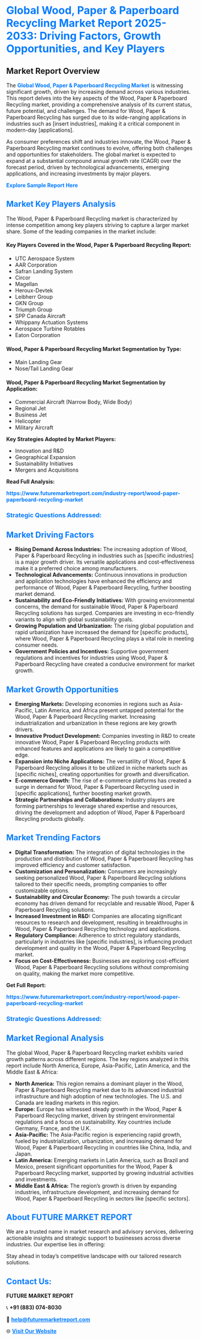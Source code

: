 <h1 style="color: #007BFF;">Global Wood, Paper & Paperboard Recycling Market Report 2025-2033: Driving Factors, Growth Opportunities, and Key Players</h1>

<section id="overview">
<h2>Market Report Overview</h2>
<p>The <a href="https://www.futuremarketreport.com/industry-report/wood-paper-paperboard-recycling-market" style="color: #007BFF; text-decoration: none;"><strong>Global Wood, Paper & Paperboard Recycling Market</strong></a> is witnessing significant growth, driven by increasing demand across various industries. This report delves into the key aspects of the Wood, Paper & Paperboard Recycling market, providing a comprehensive analysis of its current status, future potential, and challenges. The demand for Wood, Paper & Paperboard Recycling has surged due to its wide-ranging applications in industries such as [insert industries], making it a critical component in modern-day [applications].</p>
<p>As consumer preferences shift and industries innovate, the Wood, Paper & Paperboard Recycling market continues to evolve, offering both challenges and opportunities for stakeholders. The global market is expected to expand at a substantial compound annual growth rate (CAGR) over the forecast period, driven by technological advancements, emerging applications, and increasing investments by major players.</p>
</section>

<section id="overview">
<p><a href="https://www.futuremarketreport.com/request-sample/reportId=33164" style="color: #007BFF; text-decoration: none;"><strong>Explore Sample Report Here</strong></a></p>
</section>

<section id="key-players">
<h2 style="color: #007BFF;">Market Key Players Analysis</h2>
<p>The Wood, Paper & Paperboard Recycling market is characterized by intense competition among key players striving to capture a larger market share. Some of the leading companies in the market include:</p>
<h4>Key Players Covered in the Wood, Paper & Paperboard Recycling Report:</h4>
<ul><li>UTC Aerospace System</li><li>AAR Corporation</li><li>Safran Landing System</li><li>Circor</li><li>Magellan</li><li>Heroux-Devtek</li><li>Leibherr Group</li><li>GKN Group</li><li>Triumph Group</li><li>SPP Canada Aircraft</li><li>Whippany Actuation Systems</li><li>Aerospace Turbine Rotables</li><li>Eaton Corporation</li></ul>
<h4>Wood, Paper & Paperboard Recycling Market Segmentation by Type:</h4>
<ul><li>Main Landing Gear</li><li>Nose/Tail Landing Gear</li></ul>

<h4>Wood, Paper & Paperboard Recycling Market Segmentation by Application:</h4>
<ul><li>Commercial Aircraft (Narrow Body, Wide Body)</li><li>Regional Jet</li><li>Business Jet</li><li>Helicopter</li><li>Military Aircraft</li></ul>
<p><strong>Key Strategies Adopted by Market Players:</strong></p>
<ul>
<li>Innovation and R&D</li>
<li>Geographical Expansion</li>
<li>Sustainability Initiatives</li>
<li>Mergers and Acquisitions</li>
</ul>
</section>

<section>
<p><strong>Read Full Analysis: </strong></p><a href="https://www.futuremarketreport.com/industry-report/wood-paper-paperboard-recycling-market" style="color: #007BFF; text-decoration: none;"><strong>https://www.futuremarketreport.com/industry-report/wood-paper-paperboard-recycling-market</strong></a>
<h3 style="color: #007BFF;">Strategic Questions Addressed:</h3>
</section>

<section id="driving-factors">
<h2 style="color: #007BFF;">Market Driving Factors</h2>
<ul>
<li><strong>Rising Demand Across Industries:</strong> The increasing adoption of Wood, Paper & Paperboard Recycling in industries such as [specific industries] is a major growth driver. Its versatile applications and cost-effectiveness make it a preferred choice among manufacturers.</li>
<li><strong>Technological Advancements:</strong> Continuous innovations in production and application technologies have enhanced the efficiency and performance of Wood, Paper & Paperboard Recycling, further boosting market demand.</li>
<li><strong>Sustainability and Eco-Friendly Initiatives:</strong> With growing environmental concerns, the demand for sustainable Wood, Paper & Paperboard Recycling solutions has surged. Companies are investing in eco-friendly variants to align with global sustainability goals.</li>
<li><strong>Growing Population and Urbanization:</strong> The rising global population and rapid urbanization have increased the demand for [specific products], where Wood, Paper & Paperboard Recycling plays a vital role in meeting consumer needs.</li>
<li><strong>Government Policies and Incentives:</strong> Supportive government regulations and incentives for industries using Wood, Paper & Paperboard Recycling have created a conducive environment for market growth.</li>
</ul>
</section>

<section id="growth-opportunities">
<h2 style="color: #007BFF;">Market Growth Opportunities</h2>
<ul>
<li><strong>Emerging Markets:</strong> Developing economies in regions such as Asia-Pacific, Latin America, and Africa present untapped potential for the Wood, Paper & Paperboard Recycling market. Increasing industrialization and urbanization in these regions are key growth drivers.</li>
<li><strong>Innovative Product Development:</strong> Companies investing in R&D to create innovative Wood, Paper & Paperboard Recycling products with enhanced features and applications are likely to gain a competitive edge.</li>
<li><strong>Expansion into Niche Applications:</strong> The versatility of Wood, Paper & Paperboard Recycling allows it to be utilized in niche markets such as [specific niches], creating opportunities for growth and diversification.</li>
<li><strong>E-commerce Growth:</strong> The rise of e-commerce platforms has created a surge in demand for Wood, Paper & Paperboard Recycling used in [specific applications], further boosting market growth.</li>
<li><strong>Strategic Partnerships and Collaborations:</strong> Industry players are forming partnerships to leverage shared expertise and resources, driving the development and adoption of Wood, Paper & Paperboard Recycling products globally.</li>
</ul>
</section>

<section id="trending-factors">
<h2 style="color: #007BFF;">Market Trending Factors</h2>
<ul>
<li><strong>Digital Transformation:</strong> The integration of digital technologies in the production and distribution of Wood, Paper & Paperboard Recycling has improved efficiency and customer satisfaction.</li>
<li><strong>Customization and Personalization:</strong> Consumers are increasingly seeking personalized Wood, Paper & Paperboard Recycling solutions tailored to their specific needs, prompting companies to offer customizable options.</li>
<li><strong>Sustainability and Circular Economy:</strong> The push towards a circular economy has driven demand for recyclable and reusable Wood, Paper & Paperboard Recycling solutions.</li>
<li><strong>Increased Investment in R&D:</strong> Companies are allocating significant resources to research and development, resulting in breakthroughs in Wood, Paper & Paperboard Recycling technology and applications.</li>
<li><strong>Regulatory Compliance:</strong> Adherence to strict regulatory standards, particularly in industries like [specific industries], is influencing product development and quality in the Wood, Paper & Paperboard Recycling market.</li>
<li><strong>Focus on Cost-Effectiveness:</strong> Businesses are exploring cost-efficient Wood, Paper & Paperboard Recycling solutions without compromising on quality, making the market more competitive.</li>
</ul>
</section>

<section>
<p><strong>Get Full Report: </strong></p><a href="https://www.futuremarketreport.com/industry-report/wood-paper-paperboard-recycling-market" style="color: #007BFF; text-decoration: none;"><strong>https://www.futuremarketreport.com/industry-report/wood-paper-paperboard-recycling-market</strong></a>
<h3 style="color: #007BFF;">Strategic Questions Addressed:</h3>
</section>


<section id="regional-analysis">
<h2 style="color: #007BFF;">Market Regional Analysis</h2>
<p>The global Wood, Paper & Paperboard Recycling market exhibits varied growth patterns across different regions. The key regions analyzed in this report include North America, Europe, Asia-Pacific, Latin America, and the Middle East & Africa:</p>
<ul>
<li><strong>North America:</strong> This region remains a dominant player in the Wood, Paper & Paperboard Recycling market due to its advanced industrial infrastructure and high adoption of new technologies. The U.S. and Canada are leading markets in this region.</li>
<li><strong>Europe:</strong> Europe has witnessed steady growth in the Wood, Paper & Paperboard Recycling market, driven by stringent environmental regulations and a focus on sustainability. Key countries include Germany, France, and the U.K.</li>
<li><strong>Asia-Pacific:</strong> The Asia-Pacific region is experiencing rapid growth, fueled by industrialization, urbanization, and increasing demand for Wood, Paper & Paperboard Recycling in countries like China, India, and Japan.</li>
<li><strong>Latin America:</strong> Emerging markets in Latin America, such as Brazil and Mexico, present significant opportunities for the Wood, Paper & Paperboard Recycling market, supported by growing industrial activities and investments.</li>
<li><strong>Middle East & Africa:</strong> The region’s growth is driven by expanding industries, infrastructure development, and increasing demand for Wood, Paper & Paperboard Recycling in sectors like [specific sectors].</li>
</ul>
</section>

<footer>
<h2 style="color: #007BFF;">About FUTURE MARKET REPORT</h2>
<p>We are a trusted name in market research and advisory services, delivering actionable insights and strategic support to businesses across diverse industries. Our expertise lies in offering:</p>

<p>Stay ahead in today’s competitive landscape with our tailored research solutions.</p>

<h2 style="color: #007BFF;">Contact Us:</h2>
<p><strong>FUTURE MARKET REPORT</strong></p>
<p>📞 <strong>+91 (883) 074-8030</strong></p>
<p>📧 <strong><a href="mailto:help@futuremarketreport.com" style="color: #007BFF;">help@futuremarketreport.com</a></strong></p>
<p>🌐 <strong><a href="https://www.futuremarketreport.com/" style="color: #007BFF;">Visit Our Website</a></strong></p>
</footer>